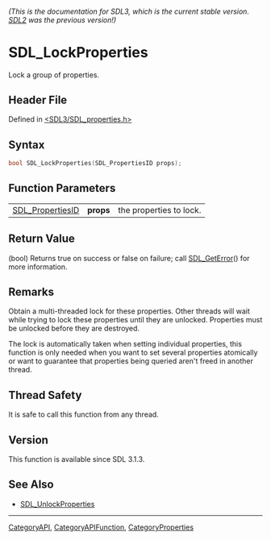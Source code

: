 ###### (This is the documentation for SDL3, which is the current stable version. [SDL2](https://wiki.libsdl.org/SDL2/) was the previous version!)
# SDL_LockProperties

Lock a group of properties.

## Header File

Defined in [<SDL3/SDL_properties.h>](https://github.com/libsdl-org/SDL/blob/main/include/SDL3/SDL_properties.h)

## Syntax

```c
bool SDL_LockProperties(SDL_PropertiesID props);
```

## Function Parameters

|                                      |           |                         |
| ------------------------------------ | --------- | ----------------------- |
| [SDL_PropertiesID](SDL_PropertiesID) | **props** | the properties to lock. |

## Return Value

(bool) Returns true on success or false on failure; call
[SDL_GetError](SDL_GetError)() for more information.

## Remarks

Obtain a multi-threaded lock for these properties. Other threads will wait
while trying to lock these properties until they are unlocked. Properties
must be unlocked before they are destroyed.

The lock is automatically taken when setting individual properties, this
function is only needed when you want to set several properties atomically
or want to guarantee that properties being queried aren't freed in another
thread.

## Thread Safety

It is safe to call this function from any thread.

## Version

This function is available since SDL 3.1.3.

## See Also

- [SDL_UnlockProperties](SDL_UnlockProperties)

----
[CategoryAPI](CategoryAPI), [CategoryAPIFunction](CategoryAPIFunction), [CategoryProperties](CategoryProperties)

